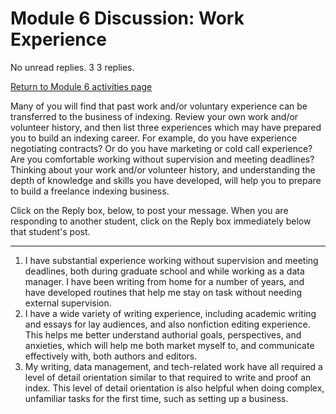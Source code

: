 # Module 6 Discussion: Work Experience

No unread replies. 3 3 replies.

[Return to Module 6 activities page](https://onlinelearning.berkeley.edu/courses/1939224/pages/module-6 "Module 6")

Many of you will find that past work and/or voluntary experience can be transferred to the business of indexing. Review your own work and/or volunteer history, and then list three experiences which may have prepared you to build an indexing career. For example, do you have experience negotiating contracts? Or do you have marketing or cold call experience? Are you comfortable working without supervision and meeting deadlines? Thinking about your work and/or volunteer history, and understanding the depth of knowledge and skills you have developed, will help you to prepare to build a freelance indexing business.

Click on the Reply box, below, to post your message. When you are responding to another student, click on the Reply box immediately below that student's post.

-----



1. I have substantial experience working without supervision and meeting deadlines, both during graduate school and while working as a data manager. I have been writing from home for a number of years, and have developed routines that help me stay on task without needing external supervision. 
2. I have a wide variety of writing experience, including academic writing and essays for lay audiences, and also nonfiction editing experience. This helps me better understand authorial goals, perspectives, and anxieties, which will help me both market myself to, and communicate effectively with, both authors and editors. 
3. My writing, data management, and tech-related work have all required a level of detail orientation similar to that required to write and proof an index. This level of detail orientation is also helpful when doing complex, unfamiliar tasks for the first time, such as setting up a business.  